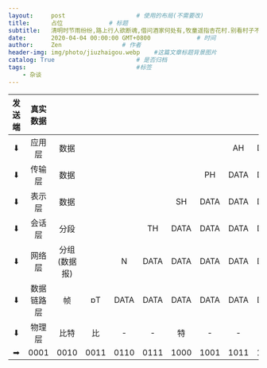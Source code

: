 ```yaml
---
layout:     post                    # 使用的布局(不需要改)
title:      占位             # 标题
subtitle:   清明时节雨纷纷,路上行人欲断魂,借问酒家何处有,牧童遥指杏花村.别看村子不咋大呀,有山有水有树林,邻里相亲挺和睦,老少爷们更合群. #副标题
date:       2020-04-04 00:00:00 GMT+0800             # 时间
author:     Zen                 # 作者
header-img: img/photo/jiuzhaigou.webp    #这篇文章标题背景图片
catalog: True                       # 是否归档
tags:                               #标签
    - 杂谈
---
```


|发送端|真实数据|||||||||真实数据|接收端|
|:---:|:---:|:---:|:---:|:---:|:---:|:---:|:---:|:---:|:---:|:---:|:---:|
|⬇|应用层|数据||||||AH|DATA|应用层|⬆|
|⬇|传输层|数据|||||PH|DATA|DATA|传输层|⬆|
|⬇|表示层|数据||||SH|DATA|DATA|DATA|表示层|⬆|
|⬇|会话层|分段|||TH|DATA|DATA|DATA|DATA|会话层|⬆|
|⬇|网络层|分组(数据报)||N|DATA|DATA|DATA|DATA|DATA|网络层|⬆|
|⬇|数据链路层|帧|ɒT|DATA|DATA|DATA|DATA|DATA|DATA|数据链路层|⬆|
|⬇|物理层|比特|比|-|-|特|-|-|流|物理层|⬆|
|➡|0001|0010|0011|0110|0111|1000|1001|1011|1100|1001|➡|
